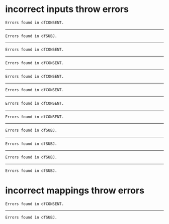 # incorrect inputs throw errors

    Errors found in dfCONSENT.

---

    Errors found in dfSUBJ.

---

    Errors found in dfCONSENT.

---

    Errors found in dfCONSENT.

---

    Errors found in dfCONSENT.

---

    Errors found in dfCONSENT.

---

    Errors found in dfCONSENT.

---

    Errors found in dfCONSENT.

---

    Errors found in dfSUBJ.

---

    Errors found in dfSUBJ.

---

    Errors found in dfSUBJ.

---

    Errors found in dfSUBJ.

# incorrect mappings throw errors

    Errors found in dfCONSENT.

---

    Errors found in dfSUBJ.

